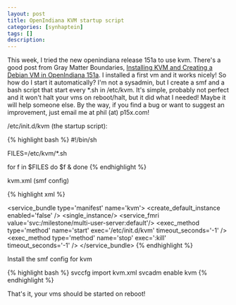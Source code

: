 ```yaml
---
layout: post
title: OpenIndiana KVM startup script
categories: [synhaptein]
tags: []
description:
---
```


This week, I tried the new openindiana release 151a to use kvm. There's a good post from Gray Matter Boundaries, <a class="readmore" href="http://www.graymatterboundaries.com/?p=158">Installing KVM and Creating a Debian VM in OpenIndiana 151a</a>. I installed a first vm and it works nicely! So how do I start it automatically? I'm not a sysadmin, but I create a smf and a bash script that start every *.sh in /etc/kvm. It's simple, probably not perfect and it won't halt your vms on reboot/halt, but it did what I needed! Maybe it will help someone else. By the way, if you find a bug or want to suggest an improvement, just email me at phil (at) p15x.com!

/etc/init.d/kvm (the startup script):

{% highlight bash %}
#!/bin/sh

FILES=/etc/kvm/*.sh

for f in $FILES
do
        $f &
done
{% endhighlight %}

kvm.xml (smf config)

{% highlight xml %}
<?xml version="1.0"?>
<!DOCTYPE service_bundle SYSTEM "/usr/share/lib/xml/dtd/service_bundle.dtd.1">
<service_bundle type='manifest' name='kvm'>
   <service name='system/kvm' type='service' version='1'>
     <create_default_instance enabled='false' />
     <single_instance/>
     <dependency name='multi-user-server'
          grouping='require_all'
          restart_on='none'
          type='service'>
        <service_fmri value='svc:/milestone/multi-user-server:default'/>
      </dependency>
     <exec_method type='method' name='start' exec='/etc/init.d/kvm' timeout_seconds='-1' />
     <exec_method type='method' name='stop' exec=':kill' timeout_seconds='-1' />
     <stability value='Unstable' />
     <template>
     <common_name>
       <loctext xml:lang='C'> KVM start </loctext>
     </common_name>
     </template>
    </service>
 </service_bundle>
{% endhighlight %}

Install the smf config for kvm

{% highlight bash %}
svccfg import kvm.xml
svcadm enable kvm
{% endhighlight %}

That's it, your vms should be started on reboot!
